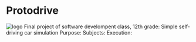 # Protodrive
![logo](https://github.com/RanelDL/Protodrive/assets/61747694/654a4767-72a8-4caa-8d17-9b0354bb16cc)
Final project of software develompent class, 12th grade:
Simple self-driving car simulation
Purpose:
Subjects:
Execution: 


